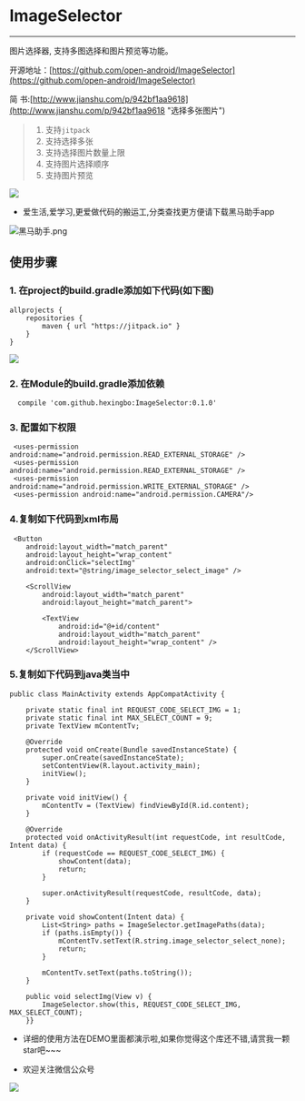# ImageSelector

------

图片选择器, 支持多图选择和图片预览等功能。

开源地址：[https://github.com/open-android/ImageSelector](https://github.com/open-android/ImageSelector)

简 书:[http://www.jianshu.com/p/942bf1aa9618](http://www.jianshu.com/p/942bf1aa9618 "选择多张图片")

> 1. 支持`jitpack`
> 2. 支持选择多张
> 3. 支持选择图片数量上限
> 4. 支持图片选择顺序
> 5. 支持图片预览

![](http://upload-images.jianshu.io/upload_images/4037105-dd695310bb187ac2.gif?imageMogr2/auto-orient/strip)


* 爱生活,爱学习,更爱做代码的搬运工,分类查找更方便请下载黑马助手app


![黑马助手.png](http://upload-images.jianshu.io/upload_images/4037105-f777f1214328dcc4.png?imageMogr2/auto-orient/strip%7CimageView2/2/w/1240)



## 使用步骤

### 1. 在project的build.gradle添加如下代码(如下图)

	allprojects {
	    repositories {
	        maven { url "https://jitpack.io" }
	    }
	}

![](http://upload-images.jianshu.io/upload_images/4037105-2faa5daca3bfe8a0.png?imageMogr2/auto-orient/strip%7CimageView2/2/w/1240)
	

### 2. 在Module的build.gradle添加依赖

      compile 'com.github.hexingbo:ImageSelector:0.1.0'
### 3. 配置如下权限

     <uses-permission android:name="android.permission.READ_EXTERNAL_STORAGE" />
     <uses-permission android:name="android.permission.READ_EXTERNAL_STORAGE" />
	 <uses-permission android:name="android.permission.WRITE_EXTERNAL_STORAGE" />
	 <uses-permission android:name="android.permission.CAMERA"/>
     
### 4.复制如下代码到xml布局
 
     <Button
        android:layout_width="match_parent"
        android:layout_height="wrap_content"
        android:onClick="selectImg"
        android:text="@string/image_selector_select_image" />

	    <ScrollView
	        android:layout_width="match_parent"
	        android:layout_height="match_parent">
	
	        <TextView
	            android:id="@+id/content"
	            android:layout_width="match_parent"
	            android:layout_height="wrap_content" />
	    </ScrollView>


### 5.复制如下代码到java类当中
    

  
  
    public class MainActivity extends AppCompatActivity {

	    private static final int REQUEST_CODE_SELECT_IMG = 1;
	    private static final int MAX_SELECT_COUNT = 9;
        private TextView mContentTv;

	    @Override
	    protected void onCreate(Bundle savedInstanceState) {
	        super.onCreate(savedInstanceState);
	        setContentView(R.layout.activity_main);
	        initView();
	    }

	    private void initView() {
	        mContentTv = (TextView) findViewById(R.id.content);
	    }

	    @Override
	    protected void onActivityResult(int requestCode, int resultCode, Intent data) {
	        if (requestCode == REQUEST_CODE_SELECT_IMG) {
	            showContent(data);
	            return;
	        }
	
	        super.onActivityResult(requestCode, resultCode, data);
	    }

	    private void showContent(Intent data) {
	        List<String> paths = ImageSelector.getImagePaths(data);
	        if (paths.isEmpty()) {
	            mContentTv.setText(R.string.image_selector_select_none);
	            return;
	        }
	
	        mContentTv.setText(paths.toString());
	    }

	    public void selectImg(View v) {
	        ImageSelector.show(this, REQUEST_CODE_SELECT_IMG, MAX_SELECT_COUNT);
	    }}


* 详细的使用方法在DEMO里面都演示啦,如果你觉得这个库还不错,请赏我一颗star吧~~~

* 欢迎关注微信公众号

![](http://upload-images.jianshu.io/upload_images/4037105-8f737b5104dd0b5d.png?imageMogr2/auto-orient/strip%7CimageView2/2/w/1240)
